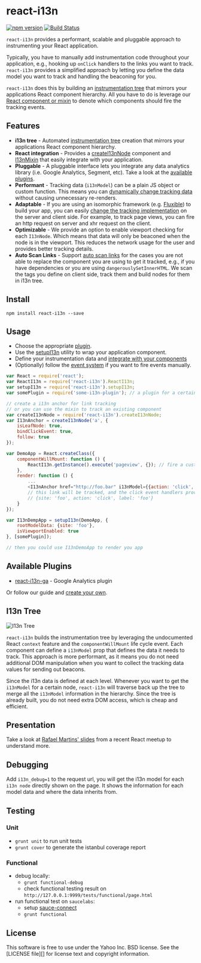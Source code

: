 # react-i13n

[![npm version](https://badge.fury.io/js/react-i13n.svg)](http://badge.fury.io/js/react-i13n) [![Build Status](https://travis-ci.org/yahoo/react-i13n.svg?branch=master)](https://travis-ci.org/yahoo/react-i13n)

`react-i13n` provides a performant, scalable and pluggable approach to instrumenting your React application.

Typically, you have to manually add instrumentation code throughout your application, e.g., hooking up `onClick` handlers to the links you want to track. `react-i13n` provides a simplified approach by letting you define the data model you want to track and handling the beaconing for you.

`react-i13n` does this by building an [instrumentation tree](#i13n-tree) that mirrors your applications React component hierarchy. All you have to do is leverage our [React component or mixin](./docs/guides/integrateWithComponents.md) to denote which components should fire the tracking events.

## Features

* **i13n tree** - Automated [instrumentation tree](#i13n-tree) creation that mirrors your applications React component hierarchy.
* **React integration** - Provides a [createI13nNode](./docs/api/createI13nNode.md#createi13nnodecomponent-options) component and [I13nMixin](./docs/api/createI13nNode.md#i13nmixin) that easily integrate with your application.
* **Pluggable** - A pluggable interface lets you integrate any data analytics library (i.e. Google Analytics, Segment, etc). Take a look at the [available plugins](#available-plugins).
* **Performant** - Tracking data (`i13nModel`) can be a plain JS object or custom function. This means you can [dynamically change tracking data](./docs/guides/integrateWithComponents.md#dynamic-i13n-model) without causing unnecessary re-renders.
* **Adaptable** - If you are using an isomorphic framework (e.g. [Fluxible](http://fluxible.io)) to build your app, you can easily [change the tracking implementation](./docs/guides/createPlugins.md) on the server and client side. For example, to track page views, you can fire an http request on server and xhr request on the client.
* **Optimizable** - We provide an option to enable viewport checking for each `I13nNode`. Which means that data will only be beaconed when the node is in the viewport. This reduces the network usage for the user and provides better tracking details.
* **Auto Scan Links** - Support [auto scan links](./docs/api/createI13nNode.md) for the cases you are not able to replace the component you are using to get it tracked, e.g., if you have dependencies or you are using `dangerouslySetInnerHTML`. We scan the tags you define on client side, track them and build nodes for them in i13n tree.

## Install

```
npm install react-i13n --save
```

## Usage

* Choose the appropriate [plugin](#available-plugins).
* Use the [setupI13n](./docs/api/setupI13n.md) utility to wrap your application component.
* Define your instrumentation data and [integrate with your components](./docs/guides/integrateWithComponents.md)
* (Optionally) follow the [event system](./docs/guides/eventSystem.md) if you want to fire events manually.

```js
var React = require('react');
var ReactI13n = require('react-i13n').ReactI13n;
var setupI13n = require('react-i13n').setupI13n;
var somePlugin = require('some-i13n-plugin'); // a plugin for a certain instrumentation mechanism

// create a i13n anchor for link tracking
// or you can use the mixin to track an existing component
var createI13nNode = require('react-i13n').createI13nNode;
var I13nAnchor = createI13nNode('a', {
    isLeafNode: true,
    bindClickEvent: true,
    follow: true
});

var DemoApp = React.createClass({
    componentWillMount: function () {
        ReactI13n.getInstance().execute('pageview', {}); // fire a custom event
    },
    render: function () {
        ...
        <I13nAnchor href="http://foo.bar" i13nModel={{action: 'click', label: 'foo'}}>...</I13nAnchor> 
        // this link will be tracked, and the click event handlers provided by the plugin will get the model data as 
        // {site: 'foo', action: 'click', label: 'foo'}
    }
});

var I13nDempApp = setupI13n(DemoApp, {
    rootModelData: {site: 'foo'},
    isViewportEnabled: true
}, [somePlugin]);

// then you could use I13nDemoApp to render you app
```

## Available Plugins
* [react-i13n-ga](https://github.com/kaesonho/react-i13n-ga) - Google Analytics plugin

Or follow our guide and [create your own](./docs/api/createPlugins.md).


## I13n Tree
![I13n Tree](https://cloud.githubusercontent.com/assets/3829183/7980892/0b38eb70-0a60-11e5-8cc2-712ec42089fc.png)

`react-i13n` builds the instrumentation tree by leveraging the undocumented React `context` feature and the `componentWillMount` life cycle event. Each component can define a `i13nModel` prop that defines the data it needs to track. This approach is more performant, as it means you do not need additional DOM manipulation when you want to collect the tracking data values for sending out beacons.

Since the i13n data is defined at each level. Whenever you want to get the `i13nModel` for a certain node, `react-i13n` will traverse back up the tree to merge all the `i13nModel` information in the hierarchy. Since the tree is already built, you do not need extra DOM access, which is cheap and efficient.

## Presentation
Take a look at [Rafael Martins' slides](http://www.slideshare.net/RafaelMartins21/instrumentation-talk-39547608) from a recent React meetup to understand more.

## Debugging
Add `i13n_debug=1` to the request url, you will get the i13n model for each `i13n node` directly shown on the page. It shows the information for each model data and where the data inherits from.

## Testing

### Unit

* `grunt unit` to run unit tests
* `grunt cover` to generate the istanbul coverage report

### Functional

* debug locally:
   * `grunt functional-debug`
   * check functional testing result on `http://127.0.0.1:9999/tests/functional/page.html`
* run functional test on `saucelabs`:
   * setup [sauce-connect](https://docs.saucelabs.com/reference/sauce-connect/)
   * `grunt functional`


## License

This software is free to use under the Yahoo Inc. BSD license.
See the [LICENSE file][] for license text and copyright information.
